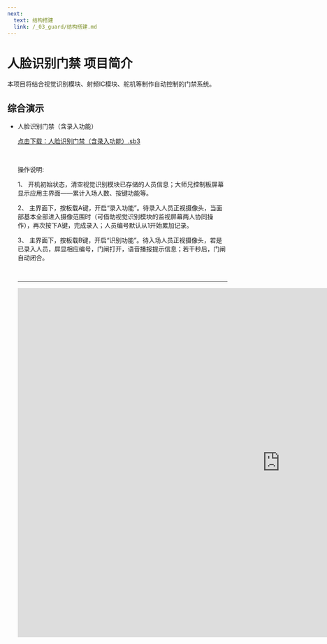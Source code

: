 ```yaml
---
next:
  text: 结构搭建
  link: /_03_guard/结构搭建.md
---
```


# 人脸识别门禁 项目简介

本项目将结合视觉识别模块、射频IC模块、舵机等制作自动控制的门禁系统。

## 综合演示

- 人脸识别门禁（含录入功能）

  <a href="/tutorial/cfdsx/sb3/03/人脸识别门禁（含录入功能）.sb3">点击下载：人脸识别门禁（含录入功能）.sb3</a>

  <br>

  操作说明:

  1、  开机初始状态，清空视觉识别模块已存储的人员信息；大师兄控制板屏幕显示应用主界面——累计入场人数、按键功能等。

  2、  主界面下，按板载A键，开启“录入功能”。待录入人员正视摄像头，当面部基本全部进入摄像范围时（可借助视觉识别模块的监视屏幕两人协同操作），再次按下A键，完成录入；人员编号默认从1开始累加记录。

  3、  主界面下，按板载B键，开启“识别功能”。待入场人员正视摄像头，若是已录入人员，屏显相应编号，门闸打开，语音播报提示信息；若干秒后，门闸自动闭合。

  <br>
  <hr>

  <iframe src="https://www.bilibili.com/video/BV1HgDpYAE65/?spm_id_from=333.999.0.0&vd_source=d34a80bae9d64a0c5a0716bd47877802" width="1200"  height="800" frameborder="no"/>